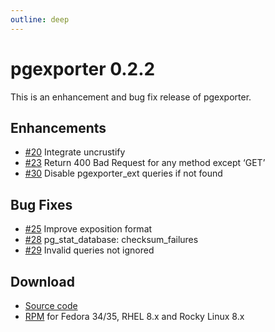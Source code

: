 ```yaml
---
outline: deep
---
```


# pgexporter 0.2.2

This is an enhancement and bug fix release of pgexporter.

## Enhancements

- [#20](https://github.com/pgexporter/pgexporter/issues/20) Integrate uncrustify
- [#23](https://github.com/pgexporter/pgexporter/issues/23) Return 400 Bad Request for any method except ‘GET’
- [#30](https://github.com/pgexporter/pgexporter/issues/30) Disable pgexporter_ext queries if not found

## Bug Fixes

- [#25](https://github.com/pgexporter/pgexporter/issues/25) Improve exposition format
- [#28](https://github.com/pgexporter/pgexporter/issues/28) pg_stat_database: checksum_failures
- [#29](https://github.com/pgexporter/pgexporter/issues/29) Invalid queries not ignored

## Download

- [Source code](https://github.com/pgexporter/pgexporter/releases/download/0.2.2/pgexporter-0.2.2.tar.gz)
- [RPM](https://yum.postgresql.org/) for Fedora 34/35, RHEL 8.x and Rocky Linux 8.x